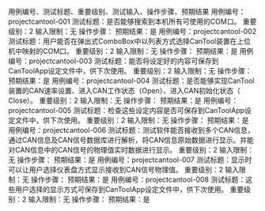 用例编号、测试标题、重要级别、测试输入、操作步骤、预期结果
用例编号：projectcantool-001
测试标题：是否能够搜索到本机所有可使用的COM口。
重要级别：2
输入限制：无
操作步骤：
预期结果：是
用例编号：projectcantool-002
测试标题：用户能否在弹出式ComboBox中以列表方式选择CanTool装置在上位机中映射的COM口。
重要级别：2
输入限制：无
操作步骤：
预期结果：是
用例编号：projectcantool-003
测试标题：能否将设定好的内容可保存到CanToolApp设定文件中，供下次使用。
重要级别：2
输入限制：无
操作步骤：
预期结果：是
用例编号：projectcantool-004
测试标题：是否能够实现CanTool装置的CAN速率设置、进入CAN工作状态（Open）、进入CAN初始化状态（ Close）。
重要级别：2
输入限制：无
操作步骤：
预期结果：是
用例编号：projectcantool-005
测试标题：检查这些设定内容是否可保存到CanToolApp设定文件中，供下次使用。
重要级别：2
输入限制：无
操作步骤：
预期结果：是
用例编号：projectcantool-006
测试标题：测试软件能否接收到多个CAN信息，通过CAN信息及CAN信号数据库进行解析，将CAN信息原始数据进行显示。并能对CAN信息中的CAN信号的物理值实时数据进行显示。
重要级别：2
输入限制：无
操作步骤：
预期结果：是
用例编号：projectcantool-007
测试标题：显示时可以让用户选择仪表盘方式显示接收到CAN信号物理值。
重要级别：2
输入限制：无
操作步骤：
预期结果：是
用例编号：projectcantool-008
测试标题：这些用户选择的显示方式可保存到CanToolApp设定文件中，供下次使用。
重要级别：2
输入限制：无
操作步骤：
预期结果：是
